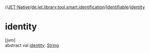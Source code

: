 //[JET-Native](../../../index.md)/[de.jet.library.tool.smart.identification](../index.md)/[Identifiable](index.md)/[identity](identity.md)

# identity

[jvm]\
abstract val [identity](identity.md): [String](https://kotlinlang.org/api/latest/jvm/stdlib/kotlin/-string/index.html)
